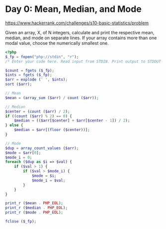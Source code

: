 # Day 0: Mean, Median, and Mode

https://www.hackerrank.com/challenges/s10-basic-statistics/problem

Given an array, X, of N integers, calculate and print the respective mean, median, and mode on separate lines. If your array contains more than one modal value, choose the numerically smallest one.

```php
<?php
$_fp = fopen("php://stdin", "r");
/* Enter your code here. Read input from STDIN. Print output to STDOUT */

$count = fgets ($_fp);
$ints = fgets ($_fp);
$arr = explode (' ', $ints);
sort ($arr);

// Mean
$mean = (array_sum ($arr) / count ($arr));

// Median
$center = (count ($arr) / 2);
if ((count ($arr) % 2) == 0) {
    $median = (($arr[$center] + $arr[$center - 1]) / 2);
} else {
    $median = $arr[(floor ($center))];
}

// Mode
$dup = array_count_values ($arr);
$mode = $arr[0];
$mode_i = 0;
foreach ($dup as $i => $val) {
    if ($val > 1) {
        if ($val > $mode_i) {
            $mode = $i;
            $mode_i = $val;            
        }
    }
}

print_r ($mean . PHP_EOL);
print_r ($median . PHP_EOL);
print_r ($mode . PHP_EOL);

fclose ($_fp);
```